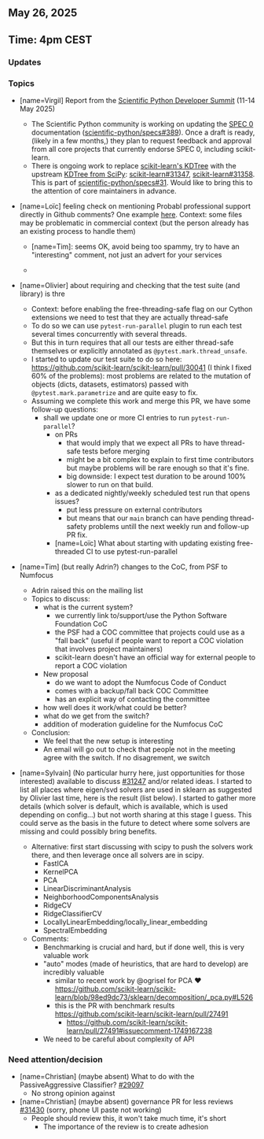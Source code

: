 ## May 26, 2025
## Time: 4pm CEST

### Updates

### Topics

- [name=Virgil] Report from the [Scientific Python Developer Summit](https://scientific-python.org/summits/developer/2025/) (11-14 May 2025)
  - The Scientific Python community is working on updating the [SPEC 0](https://scientific-python.org/specs/spec-0000/) documentation ([scientific-python/specs#389](https://github.com/scientific-python/specs/pull/389)). Once a draft is ready, (likely in a few months,) they plan to request feedback and approval from all core projects that currently endorse SPEC 0, including scikit-learn.
  - There is ongoing work to replace [scikit-learn's KDTree](https://scikit-learn.org/stable/modules/generated/sklearn.neighbors.KDTree.html) with the upstream [KDTree from SciPy](https://docs.scipy.org/doc/scipy/reference/generated/scipy.spatial.KDTree.html): [scikit-learn#31347](https://github.com/scikit-learn/scikit-learn/pull/31347), [scikit-learn#31358](https://github.com/scikit-learn/scikit-learn/pull/31358). This is part of [scientific-python/specs#31](https://github.com/scientific-python/summit-2025/issues/31). Would like to bring this to the attention of core maintainers in advance.


- [name=Loïc] feeling check on mentioning Probabl professional support directly in Github comments? One example [here](https://github.com/scikit-learn/scikit-learn/issues/31390#issuecomment-2898378489). Context: some files may be problematic in commercial context (but the person already has an existing process to handle them)
    - [name=Tim]: seems OK, avoid being too spammy, try to have an "interesting" comment, not just an advert for your services

    -
- [name=Olivier] about requiring and checking that the test suite (and library) is thre
    - Context: before enabling the free-threading-safe flag on our Cython extensions we need to test that they are actually thread-safe
    - To do so we can use `pytest-run-parallel` plugin to run each test several times concurrently with several threads.
    - But this in turn requires that all our tests are either thread-safe themselves or explicitly annotated as `@pytest.mark.thread_unsafe`.
    - I started to update our test suite to do so here: https://github.com/scikit-learn/scikit-learn/pull/30041 (I think I fixed 60% of the problems): most problems are related to the mutation of objects (dicts, datasets, estimators) passed with `@pytest.mark.parametrize` and are quite easy to fix.
    - Assuming we complete this work and merge this PR, we have some follow-up questions:
        - shall we update one or more CI entries to run `pytest-run-parallel`?
            - on PRs
                - that would imply that we expect all PRs to have thread-safe tests before merging
                - might be a bit complex to explain to first time contributors but maybe problems will be rare enough so that it's fine.
                - big downside: I expect test duration to be around 100% slower to run on that build.
            - as a dedicated nightly/weekly scheduled test run that opens issues?
                - put less pressure on external contributors
                - but means that our `main` branch can have pending thread-safety problems untill the next weekly run and follow-up PR fix.
            - [name=Loïc] What about starting with updating existing free-threaded CI to use pytest-run-parallel

* [name=Tim] (but really Adrin?) changes to the CoC, from PSF to Numfocus
    * Adrin raised this on the mailing list
    * Topics to discuss:
        * what is the current system?
            * we currently link to/support/use the Python Software Foundation CoC
            * the PSF had a COC committee that projects could use as a "fall back" (useful if people want to report a COC violation that involves project maintainers)
            * scikit-learn doesn't have an official way for external people to report a COC violation
        * New proposal
            * do we want to adopt the Numfocus Code of Conduct
            * comes with a backup/fall back COC Committee
            * has an explicit way of contacting the committee
        * how well does it work/what could be better?
        * what do we get from the switch?
        * addition of moderation guideline for the Numfocus CoC
    * Conclusion:
        * We feel that the new setup is interesting
        * An email will go out to check that people not in the meeting agree with the switch. If no disagrement, we switch

* [name=Sylvain] (No particular hurry here, just opportunities for those interested) available to discuss [#31247](https://github.com/scikit-learn/scikit-learn/pull/31247) and/or related ideas. I started to list all places where eigen/svd solvers are used in sklearn as suggested by Olivier last time, here is the result (list below). I started to gather more details (which solver is default, which is available, which is used depending on config...) but not worth sharing at this stage I guess. This could serve as the basis in the future to detect where some solvers are missing and could possibly bring benefits.
    *  Alternative: first start discussing with scipy to push the solvers work there, and then leverage once all solvers are in scipy.
        - FastICA
        - KernelPCA
        - PCA
        - LinearDiscriminantAnalysis
        - NeighborhoodComponentsAnalysis
        - RidgeCV
        - RidgeClassifierCV
        - LocallyLinearEmbedding/locally_linear_embedding
        - SpectralEmbedding
    * Comments:
         * Benchmarking is crucial and hard, but if done well, this is very valuable work
         * "auto" modes (made of heuristics, that are hard to develop) are incredibly valuable
             * similar to recent work by @ogrisel for PCA :heart: https://github.com/scikit-learn/scikit-learn/blob/98ed9dc73/sklearn/decomposition/_pca.py#L526
             * this is the PR with benchmark results https://github.com/scikit-learn/scikit-learn/pull/27491
                 * https://github.com/scikit-learn/scikit-learn/pull/27491#issuecomment-1749167238
         * We need to be careful about complexity of API


### Need attention/decision

- [name=Christian] (maybe absent) What to do with the PassiveAggressive Classifier? [#29097](https://github.com/scikit-learn/scikit-learn/pull/29097)
    - No strong opinion against
- [name=Christian] (maybe absent) governance PR for less reviews [#31430](https://github.com/scikit-learn/scikit-learn/pull/31430) (sorry, phone UI paste not working)
    - People should review this, it won't take much time, it's short
        - The importance of the review is to create adhesion
